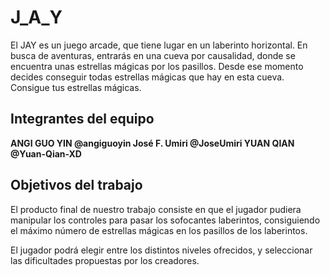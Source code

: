 # J_A_Y

El JAY es un juego arcade, que tiene lugar en un laberinto horizontal. En busca de aventuras, entrarás en una cueva por causalidad, donde se encuentra unas estrellas mágicas por los pasillos. Desde ese momento decides conseguir todas estrellas mágicas que hay en esta cueva. Consigue tus estrellas mágicas.

## Integrantes del equipo

**ANGI GUO YIN @angiguoyin
José F. Umiri @JoseUmiri
YUAN QIAN @Yuan-Qian-XD**

## Objetivos del trabajo

El producto final de nuestro trabajo consiste en que el jugador pudiera manipular los controles para pasar los sofocantes laberintos, consiguiendo el  máximo número de estrellas mágicas en los pasillos de los laberintos.

El jugador podrá elegir entre los distintos niveles ofrecidos, y seleccionar las dificultades propuestas por los creadores.
